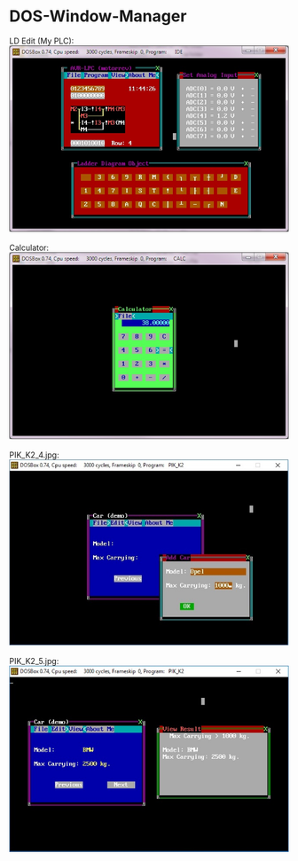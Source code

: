 # DOS-Window-Manager<br>
LD Edit (My PLC):<br>
![Screen Shot](LD_EDIT.jpg)<br><br>
Calculator:<br>
![Screen Shot](CALC.jpg)<br><br>
PIK_K2_4.jpg:<br>
![Screen Shot](PIK_K2_4.jpg)<br><br>
PIK_K2_5.jpg:<br>
![Screen Shot](PIK_K2_5.jpg)<br><br>
